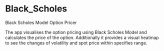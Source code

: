 # Black_Scholes
Black Scholes Model Option Pricer

The app visualises the option pricing using Black Scholes Model and calculates the price of the option. Additionally it provides a visual heatmap to see the changes of volatility and spot price within specifies range. 
